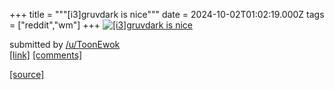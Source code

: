 +++
title = """[i3]gruvdark is nice"""
date = 2024-10-02T01:02:19.000Z
tags = ["reddit","wm"]
+++
[![[i3]gruvdark is nice](https://b.thumbs.redditmedia.com/s-b70c8TvS9tCz2wgFBh8ra1Vx93sUsL1215dVnNWNU.jpg "[i3]gruvdark is nice")](https://www.reddit.com/r/unixporn/comments/1fu4839/i3gruvdark_is_nice/)

submitted by [/u/ToonEwok](https://www.reddit.com/user/ToonEwok)  
[\[link\]](https://www.reddit.com/gallery/1fu4839) [\[comments\]](https://www.reddit.com/r/unixporn/comments/1fu4839/i3gruvdark_is_nice/)

[[source]](https://www.reddit.com/r/unixporn/comments/1fu4839/i3gruvdark_is_nice/)
